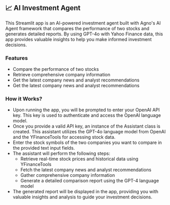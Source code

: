 ## 📈 AI Investment Agent
This Streamlit app is an AI-powered investment agent built with Agno's AI Agent framework that compares the performance of two stocks and generates detailed reports. By using GPT-4o with Yahoo Finance data, this app provides valuable insights to help you make informed investment decisions.

### Features
- Compare the performance of two stocks
- Retrieve comprehensive company information
- Get the latest company news and analyst recommendations
- Get the latest company news and analyst recommendations

### How it Works?

- Upon running the app, you will be prompted to enter your OpenAI API key. This key is used to authenticate and access the OpenAI language model.
- Once you provide a valid API key, an instance of the Assistant class is created. This assistant utilizes the GPT-4o language model from OpenAI and the YFinanceTools for accessing stock data.
- Enter the stock symbols of the two companies you want to compare in the provided text input fields.
- The assistant will perform the following steps:
    - Retrieve real-time stock prices and historical data using YFinanceTools
    - Fetch the latest company news and analyst recommendations
    - Gather comprehensive company information
    - Generate a detailed comparison report using the GPT-4 language model
- The generated report will be displayed in the app, providing you with valuable insights and analysis to guide your investment decisions.
